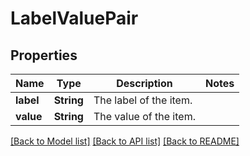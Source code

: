# LabelValuePair

## Properties

Name | Type | Description | Notes
------------ | ------------- | ------------- | -------------
**label** | **String** | The label of the item. | 
**value** | **String** | The value of the item. | 

[[Back to Model list]](../README.md#documentation-for-models) [[Back to API list]](../README.md#documentation-for-api-endpoints) [[Back to README]](../README.md)


